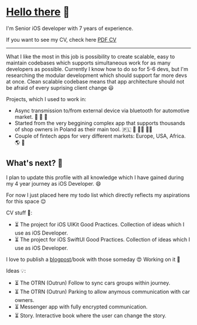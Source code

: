 # [Hello there](https://i.kym-cdn.com/photos/images/original/001/947/998/a66.jpg) 👋

I'm Senior iOS developer with 7 years of experience.

If you want to see my CV, check here [PDF CV](https://github.com/ernichechelski/CV/blob/main/CV%202025%20Ernest%20Chechelski.pdf)

----

What I like the most in this job is possibility to create scalable, easy to maintain codebases which supports simultaneous work for as many developers as possible. Currently I know how to do so for 5-6 devs, but I'm researching the modular development which should support far more devs at once. 
Clean scalable codebase means that app architecture should not be afraid of every suprising client change 😃

Projects, which I used to work in:
- Async transmission to/from external device via bluetooth for automotive market. 🚗 🔵 🦷
- Started from the very beggining complex app that supports thousands of shop owners in Poland as their main tool. 🇵🇱 🛒 👨‍💼 🧑‍💼
- Couple of fintech apps for very different markets: Europe, USA, Africa. 🌎 🏦
  
## What's next? 🤔

I plan to update this profile with all knowledge which I have gained during my 4 year journey as iOS Developer. 😄

For now I just placed here my todo list which directly reflects my aspirations for this space 😌

CV stuff 🤪:
- ⏳ The project for iOS UIKit Good Practices. Collection of ideas which I use as iOS Developer. 
- ⏳ The project for iOS SwiftUI Good Practices. Collection of ideas which I use as iOS Developer.

I love to publish a [blogpost](https://ernichechelski.github.io/Blog/)/book with those someday 😍 Working on it 💪

Ideas 💡:
- ⏳ The OTRN (Outrun) Follow to sync cars groups within journey. 
- ⏳ The OTRN (Outrun) Parking to allow anymous communication with car owners.
- ⏳ Messenger app with fully encrypted communication.
- ⏳ Story. Interactive book where the user can change the story. 
<!--
**ernichechelski/ernichechelski** is a ✨ _special_ ✨ repository because its `README.md` (this file) appears on your GitHub profile.

Here are some ideas to get you started:

- 🔭 I’m currently working on ...
- 🌱 I’m currently learning ...
- 👯 I’m looking to collaborate on ...
- 🤔 I’m looking for help with ...
- 💬 Ask me about ...
- 📫 How to reach me: ...
- 😄 Pronouns: ...
- ⚡ Fun fact: ...
-->
